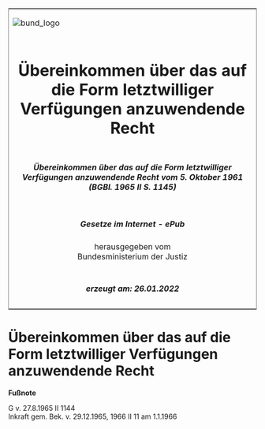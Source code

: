 <span id="DECKBLATT.html"></span>

<table border="0" frame="border" width="100%">

<tr valign="top">

<td align="left">

![bund\_logo](BfJ_2021_Web_de_de.gif)

</td>

<td align="right">

 

</td>

</tr>

<tr align="center" valign="middle">

<td colspan="2">

# Übereinkommen über das auf die Form letztwilliger Verfügungen anzuwendende Recht

</td>

</tr>

<tr align="center" valign="middle">

<td colspan="2">

##### Übereinkommen über das auf die Form letztwilliger Verfügungen anzuwendende Recht vom 5. Oktober 1961 (BGBl. 1965 II S. 1145)

</td>

</tr>

<tr align="center" valign="middle">

<td colspan="2">

  
  

##### Gesetze im Internet - ePub  
  
herausgegeben vom  
Bundesministerium der Justiz

</td>

</tr>

<tr align="center" valign="bottom">

<td colspan="2">

  
  

##### erzeugt am: 26.01.2022

</td>

</tr>

</table>

<span id="BJNR211450965.html"></span>

# Übereinkommen über das auf die Form letztwilliger Verfügungen anzuwendende Recht

<div>

  
**Fußnote**

<div class="jnhtml">

<div>

<div class="jurAbsatz">

G v. 27.8.1965 II 1144  
Inkraft gem. Bek. v. 29.12.1965, 1966 II 11 am 1.1.1966

</div>

</div>

</div>

</div>
